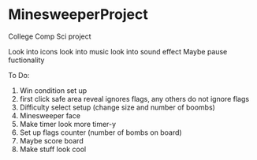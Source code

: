 # MinesweeperProject
College Comp Sci project 

Look into icons
look into music
look into sound effect
Maybe pause fuctionality

To Do:
  1. Win condition set up
  2. first click safe area reveal ignores flags, any others do not ignore flags
  3. Difficulty select setup (change size and number of boombs)
  4. Minesweeper face
  5. Make timer look more timer-y
  6. Set up flags counter (number of bombs on board)
  7. Maybe score board
  8. Make stuff look cool
